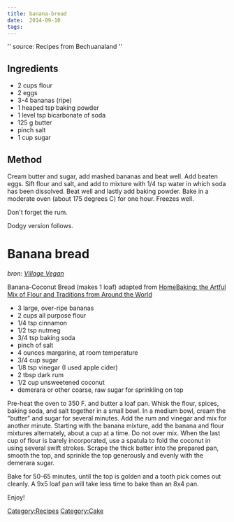 ```yaml
---
title: banana-bread
date:  2014-09-10
tags:
---
```

'' source: Recipes from Bechuanaland ''

Ingredients
-----------

-   2 cups flour
-   2 eggs
-   3-4 bananas (ripe)
-   1 heaped tsp baking powder
-   1 level tsp bicarbonate of soda
-   125 g butter
-   pinch salt
-   1 cup sugar

Method
------

Cream butter and sugar, add mashed bananas and beat well. Add beaten
eggs. Sift flour and salt, and add to mixture with 1/4 tsp water in
which soda has been dissolved. Beat well and lastly add baking powder.
Bake in a moderate oven (about 175 degrees C) for one hour. Freezes
well.

Don't forget the rum.

Dodgy version follows.

Banana bread
============

*bron: [Village
Vegan](http://dieflaschenpost.blogspot.com/2007/10/banana-coconut-bread.html)*

Banana-Coconut Bread (makes 1 loaf) adapted from [HomeBaking: the Artful
Mix of Flour and Traditions from Around the
World](http://www.amazon.com/Home-Baking-Artful-Traditions-Around/dp/1579651747/ref=pd_bbs_sr_2/102-1204051-8624918?ie=UTF8&s=books&qid=1193227094&sr=8-2)

-   3 large, over-ripe bananas
-   2 cups all purpose flour
-   1/4 tsp cinnamon
-   1/2 tsp nutmeg
-   3/4 tsp baking soda
-   pinch of salt
-   4 ounces margarine, at room temperature
-   3/4 cup sugar
-   1/8 tsp vinegar (I used apple cider)
-   2 tbsp dark rum
-   1/2 cup unsweetened coconut
-   demerara or other coarse, raw sugar for sprinkling on top

Pre-heat the oven to 350 F. and butter a loaf pan. Whisk the flour,
spices, baking soda, and salt together in a small bowl. In a medium
bowl, cream the "butter" and sugar for several minutes. Add the rum and
vinegar and mix for another minute. Starting with the banana mixture,
add the banana and flour mixtures alternately, about a cup at a time. Do
not over mix. When the last cup of flour is barely incorporated, use a
spatula to fold the coconut in using several swift strokes. Scrape the
thick batter into the prepared pan, smooth the top, and sprinkle the top
generously and evenly with the demerara sugar.

Bake for 50-65 minutes, until the top is golden and a tooth pick comes
out cleanly. A 9x5 loaf pan will take less time to bake than an 8x4 pan.

Enjoy!

<Category:Recipes> <Category:Cake>

